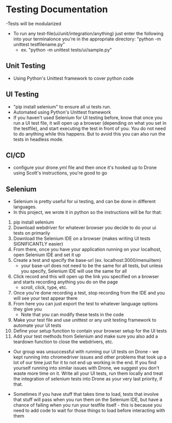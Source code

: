 # Testing Documentation
-Tests will be modularized

- To run any test-file(ui/unit/integration/anything) just enter the following into your terminalonce you're in the appropriate directory: 
"python -m unittest testfilename.py"
    - ex. "python -m unittest tests/ui/sample.py"

## Unit Testing
- Using Python's Unittest framework to cover python code

## UI Testing
- "pip install selenium" to ensure all ui tests run.
- Automated using Python's Unittest framework
- If you haven't used Selenium for UI testing before, know that once you run a UI test file, it will open up a browser (depending on what you set in the testfile), and start executing the test in front of you. You do not need to do anything while this happens. But to avoid this you can also run the tests in headless mode.

## CI/CD
- configure your drone.yml file and then once it's hooked up to Drone using Scott's instructions, you're good to go

## Selenium
- Selenium is pretty useful for ui testing, and can be done in different languages.
- In this project, we wrote it in python so the instructions will be for that:
1. pip install selenium
2. Download webdriver for whatever browser you decide to do your ui tests on primarily
3. Download the Selenium IDE on a browser (makes writing UI tests SIGNIFICANTLY easier)
4. From there, once you have your application running on your localhost, open Selenium IDE and set it up
5. Create a test and specify the base-url (ex. localhost:3000/menu/item)
    - your base-url does not need to be the same for all tests, but unless you specify, Selenium IDE will use the same for all
6. Click record and this will open up the link you specified on a browser and starts recording anything you do on the page
    - scroll, click, type, etc.
7. Once you're done recording a test, stop recording from the IDE and you will see your test appear there
8. From here you can just export the test to whatever language options they give you
    - Note that you can modify these tests in the code
9. Make your test file and use unittest or any unit testing framework to automate your UI tests 
10. Define your setup function to contain your browser setup for the UI tests
11. Add your test methods from Selenium and make sure you also add a teardown function to close the webdrivers, etc.

* Our group was unsuccessful with running our UI tests on Drone - we kept running into chromedriver issues and other problems that took up
a lot of our time just for it to not end up working in the end. If you find yourself running into similar issues with Drone, we suggest you don't waste more time on it. Write all your UI tests, run them locally and treat the integration of selenium tests into Drone as your very last priority, if that.

* Sometimes if you have stuff that takes time to load, tests that involve that stuff will pass when you run them on the Selenium IDE, but have a chance of failing when you run your testfile itself - this is because you need to add code to wait for those things to load before interacting with them